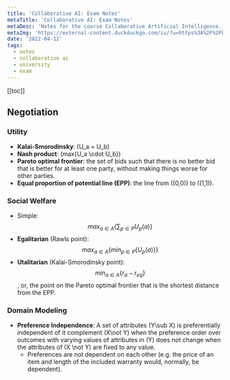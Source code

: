 ```yaml
---
title: 'Collaborative AI: Exam Notes'
metaTitle: 'Collaborative AI: Exam Notes'
metaDesc: 'Notes for the course Collaborative Artificial Intelligence. These notes are made speficially for preparing for the exam of april 2022.'
metaImg: 'https://external-content.duckduckgo.com/iu/?u=https%3A%2F%2Fblog.battlesnake.com%2Fcontent%2Fimages%2F2021%2F06%2FMediumSocial-1.png&f=1&nofb=1'
date: '2022-04-12'
tags:
  - notes
  - collaborative ai
  - university
  - exam
---
```

[[toc]]

## Negotiation

### Utility

- **Kalai-Smorodinsky**: \(U_a = U_b\)
- **Nash product**: \(max\{U_a \cdot U_b\}\)
- **Pareto optimal frontier**: the set of bids such that there is no better bid that is better for at least one party, without making things worse for other parties.
- **Equal proportion of potential line (EPP)**: the line from \((0,0)\) to \((1,1)\).

### Social Welfare

- Simple: $$max_{a \in A}\{\sum_{p \in P}U_p(a)\}$$
- **Egalitarian** (Rawls point):  $$max_{a \in A}\{min_{p \in P}\{U_p(a)\}\}$$
- **Utalitarian** (Kalai-Smorodinsky point): $$min_{a \in A}\{r_a - r_{eq}\}$$, or, the point on the Pareto optimal frontier that is the shortest distance from the EPP.

### Domain Modeling

- **Preference Independence**: A set of attributes \(Y\sub X\) is preferentially independent of it complement \(X\not Y\) when the preference order over outcomes with varying values of attributes in \(Y\) does not change when the attributes of \(X \not Y\) are fixed to any value.
  - Preferences are not dependent on each other (e.g. the price of an item and length of the included warranty would, normally, be dependent).


